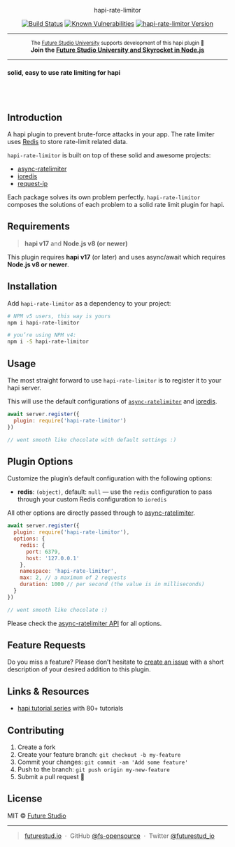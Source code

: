 <p align="center">
  hapi-rate-limitor
</p>

<p align="center">
    <a href="https://travis-ci.org/fs-opensource/hapi-rate-limitor"><img src="https://camo.githubusercontent.com/9f56ef242c6f588f74f39f0bd61c1acd34d853af/68747470733a2f2f7472617669732d63692e6f72672f66732d6f70656e736f757263652f686170692d67656f2d6c6f636174652e7376673f6272616e63683d6d6173746572" alt="Build Status" data-canonical-src="https://travis-ci.org/fs-opensource/hapi-rate-limitor.svg?branch=master" style="max-width:100%;"></a>
    <a href="https://snyk.io/test/github/fs-opensource/hapi-rate-limitor"><img src="https://snyk.io/test/github/fs-opensource/hapi-rate-limitor/badge.svg" alt="Known Vulnerabilities" data-canonical-src="https://snyk.io/test/github/fs-opensource/hapi-rate-limitor" style="max-width:100%;"></a>
    <a href="https://www.npmjs.com/package/hapi-rate-limitor"><img src="https://img.shields.io/npm/v/hapi-rate-limitor.svg" alt="hapi-rate-limitor Version" data-canonical-src="https://img.shields.io/npm/v/hapi-rate-limitor.svg" style="max-width:100%;"></a>
</p>

------

<p align="center"><sup>The <a href="https://futurestud.io">Future Studio University</a> supports development of this hapi plugin 🚀</sup>
<br><b>
Join the <a href="https://futurestud.io/university">Future Studio University and Skyrocket in Node.js</a></b>
</p>

------

#### solid, easy to use rate limiting for hapi
<br>
<br>

## Introduction
A hapi plugin to prevent brute-force attacks in your app. The rate limiter uses [Redis](https://redis.io/) to store rate-limit related data.

`hapi-rate-limitor` is built on top of these solid and awesome projects:

- [async-ratelimiter](https://github.com/microlinkhq/async-ratelimiter)
- [ioredis](https://github.com/luin/ioredis)
- [request-ip](https://github.com/pbojinov/request-ip)

Each package solves its own problem perfectly. `hapi-rate-limitor` composes the solutions of each problem to a solid rate limit plugin for hapi.


## Requirements
> **hapi v17** and **Node.js v8 (or newer)**

This plugin requires **hapi v17** (or later) and uses async/await which requires **Node.js v8 or newer**.


## Installation
Add `hapi-rate-limitor` as a dependency to your project:

```bash
# NPM v5 users, this way is yours
npm i hapi-rate-limitor

# you’re using NPM v4:
npm i -S hapi-rate-limitor
```


## Usage
The most straight forward to use `hapi-rate-limitor` is to register it to your hapi server.

This will use the default configurations of [`async-ratelimiter`](https://github.com/microlinkhq/async-ratelimiter#api) and [ioredis](https://github.com/luin/ioredis/blob/master/API.md).

```js
await server.register({
  plugin: require('hapi-rate-limitor')
})

// went smooth like chocolate with default settings :)
```


## Plugin Options
Customize the plugin’s default configuration with the following options:

- **redis**: `(object)`, default: `null` — use the `redis` configuration to pass through your custom Redis configuration to `ioredis`

All other options are directly passed through to [async-ratelimiter](https://github.com/microlinkhq/async-ratelimiter#api).

```js
await server.register({
  plugin: require('hapi-rate-limitor'),
  options: {
    redis: {
      port: 6379,
      host: '127.0.0.1'
    },
    namespace: 'hapi-rate-limitor',
    max: 2, // a maximum of 2 requests
    duration: 1000 // per second (the value is in milliseconds)
  }
})

// went smooth like chocolate :)
```

Please check the [async-ratelimiter API](https://github.com/microlinkhq/async-ratelimiter#api) for all options.


## Feature Requests
Do you miss a feature? Please don’t hesitate to
[create an issue](https://github.com/fs-opensource/hapi-rate-limitor/issues) with a short description of your desired addition to this plugin.


## Links & Resources

- [hapi tutorial series](https://futurestud.io/tutorials/hapi-get-your-server-up-and-running) with 80+ tutorials


## Contributing

1.  Create a fork
2.  Create your feature branch: `git checkout -b my-feature`
3.  Commit your changes: `git commit -am 'Add some feature'`
4.  Push to the branch: `git push origin my-new-feature`
5.  Submit a pull request 🚀


## License

MIT © [Future Studio](https://futurestud.io)

---

> [futurestud.io](https://futurestud.io) &nbsp;&middot;&nbsp;
> GitHub [@fs-opensource](https://github.com/fs-opensource/) &nbsp;&middot;&nbsp;
> Twitter [@futurestud_io](https://twitter.com/futurestud_io)
